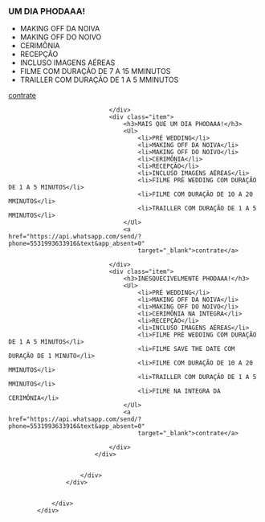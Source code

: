  <div class="col-sm-6">
                        <div id="carousel-sobre" class="carousel slide" data-ride="carousel">
                            <div class="carousel-inner">
                                <div class="item active">
                                    <h3>UM DIA PHODAAA!</h3>
                                    <Ul>
                                        <li>MAKING OFF DA NOIVA</li>
                                        <li>MAKING OFF DO NOIVO</li>
                                        <li>CERIMÔNIA</li>
                                        <li>RECEPÇÃO</li>
                                        <li>INCLUSO IMAGENS AÉREAS</li>
                                        <li>FILME COM DURAÇÃO DE 7 A 15 MMINUTOS</li>
                                        <li>TRAILLER COM DURAÇÃO DE 1 A 5 MMINUTOS</li>
                                    </Ul>
                                    <a href="https://api.whatsapp.com/send/?phone=5531993633916&text&app_absent=0"
                                        target="_blank">contrate</a>

                                </div>
                                <div class="item">
                                    <h3>MAIS QUE UM DIA PHODAAA!</h3>
                                    <Ul>
                                        <li>PRÉ WEDDING</li>
                                        <li>MAKING OFF DA NOIVA</li>
                                        <li>MAKING OFF DO NOIVO</li>
                                        <li>CERIMÔNIA</li>
                                        <li>RECEPÇÃO</li>
                                        <li>INCLUSO IMAGENS AÉREAS</li>
                                        <li>FILME PRÉ WEDDING COM DURAÇÃO DE 1 A 5 MINUTOS</li>
                                        <li>FILME COM DURAÇÃO DE 10 A 20 MMINUTOS</li>
                                        <li>TRAILLER COM DURAÇÃO DE 1 A 5 MMINUTOS</li>
                                    </Ul>
                                    <a href="https://api.whatsapp.com/send/?phone=5531993633916&text&app_absent=0"
                                        target="_blank">contrate</a>

                                </div>
                                <div class="item">
                                    <h3>INESQUECIVELMENTE PHODAAA!</h3>
                                    <Ul>
                                        <li>PRÉ WEDDING</li>
                                        <li>MAKING OFF DA NOIVA</li>
                                        <li>MAKING OFF DO NOIVO</li>
                                        <li>CERIMÔNIA NA INTEGRA</li>
                                        <li>RECEPÇÃO</li>
                                        <li>INCLUSO IMAGENS AÉREAS</li>
                                        <li>FILME PRÉ WEDDING COM DURAÇÃO DE 1 A 5 MINUTOS</li>
                                        <li>FILME SAVE THE DATE COM DURAÇÃO DE 1 MINUTO</li>
                                        <li>FILME COM DURAÇÃO DE 10 A 20 MMINUTOS</li>
                                        <li>TRAILLER COM DURAÇÃO DE 1 A 5 MMINUTOS</li>
                                        <li>FILME NA INTEGRA DA CERIMÔNIA</li>
                                    </Ul>
                                    <a href="https://api.whatsapp.com/send/?phone=5531993633916&text&app_absent=0"
                                        target="_blank">contrate</a>

                                </div>
                            </div>


                        </div>
                    </div>


                </div>
            </div>